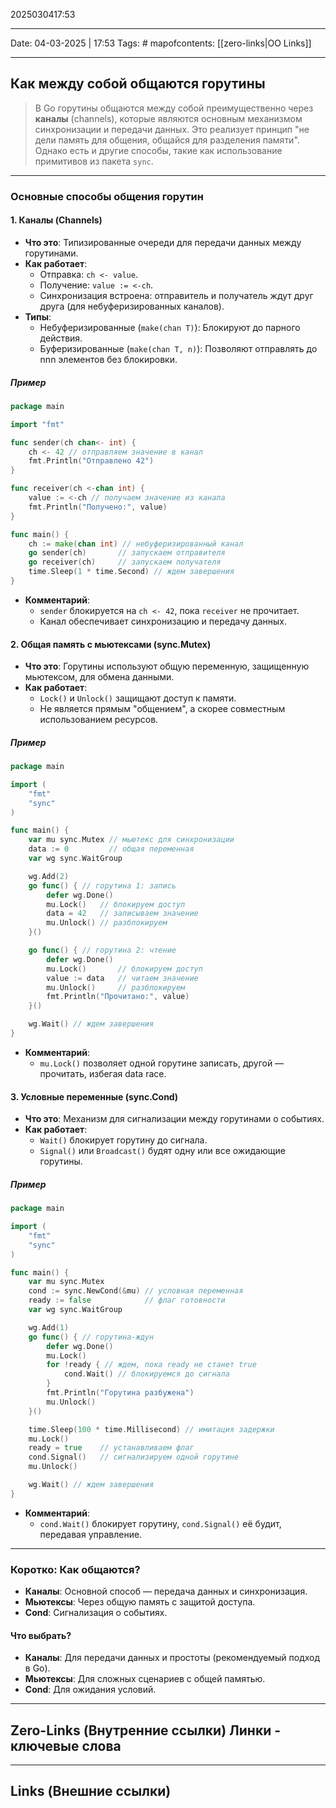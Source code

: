 2025030417:53
___
Date: 04-03-2025 | 17:53
Tags: #
mapofcontents: [[zero-links|OO Links]]
___
## Как между собой общаются горутины

> В Go горутины общаются между собой преимущественно через **каналы** (channels), которые являются основным механизмом синхронизации и передачи данных. Это реализует принцип "не дели память для общения, общайся для разделения памяти". Однако есть и другие способы, такие как использование примитивов из пакета `sync`.

---
### Основные способы общения горутин

#### 1. **Каналы (Channels)**

- **Что это**: Типизированные очереди для передачи данных между горутинами.
- **Как работает**:
    - Отправка: `ch <- value`.
    - Получение: `value := <-ch`.
    - Синхронизация встроена: отправитель и получатель ждут друг друга (для небуферизированных каналов).
- **Типы**:
    - Небуферизированные (`make(chan T)`): Блокируют до парного действия.
    - Буферизированные (`make(chan T, n)`): Позволяют отправлять до nnn элементов без блокировки.
##### Пример
```go
package main

import "fmt"

func sender(ch chan<- int) {
    ch <- 42 // отправляем значение в канал
    fmt.Println("Отправлено 42")
}

func receiver(ch <-chan int) {
    value := <-ch // получаем значение из канала
    fmt.Println("Получено:", value)
}

func main() {
    ch := make(chan int) // небуферизированный канал
    go sender(ch)       // запускаем отправителя
    go receiver(ch)     // запускаем получателя
    time.Sleep(1 * time.Second) // ждем завершения
}
```

- **Комментарий**:
    - `sender` блокируется на `ch <- 42`, пока `receiver` не прочитает.
    - Канал обеспечивает синхронизацию и передачу данных.
#### 2. **Общая память с мьютексами (sync.Mutex)**

- **Что это**: Горутины используют общую переменную, защищенную мьютексом, для обмена данными.
- **Как работает**:
    - `Lock()` и `Unlock()` защищают доступ к памяти.
    - Не является прямым "общением", а скорее совместным использованием ресурсов.
##### Пример
```go
package main

import (
    "fmt"
    "sync"
)

func main() {
    var mu sync.Mutex // мьютекс для синхронизации
    data := 0         // общая переменная
    var wg sync.WaitGroup

    wg.Add(2)
    go func() { // горутина 1: запись
        defer wg.Done()
        mu.Lock()   // блокируем доступ
        data = 42   // записываем значение
        mu.Unlock() // разблокируем
    }()

    go func() { // горутина 2: чтение
        defer wg.Done()
        mu.Lock()       // блокируем доступ
        value := data   // читаем значение
        mu.Unlock()     // разблокируем
        fmt.Println("Прочитано:", value)
    }()

    wg.Wait() // ждем завершения
}
```

- **Комментарий**:
    - `mu.Lock()` позволяет одной горутине записать, другой — прочитать, избегая data race.
#### 3. **Условные переменные (sync.Cond)**

- **Что это**: Механизм для сигнализации между горутинами о событиях.
- **Как работает**:
    - `Wait()` блокирует горутину до сигнала.
    - `Signal()` или `Broadcast()` будят одну или все ожидающие горутины.
##### Пример
```go
package main

import (
    "fmt"
    "sync"
)

func main() {
    var mu sync.Mutex
    cond := sync.NewCond(&mu) // условная переменная
    ready := false            // флаг готовности
    var wg sync.WaitGroup

    wg.Add(1)
    go func() { // горутина-ждун
        defer wg.Done()
        mu.Lock()
        for !ready { // ждем, пока ready не станет true
            cond.Wait() // блокируемся до сигнала
        }
        fmt.Println("Горутина разбужена")
        mu.Unlock()
    }()

    time.Sleep(100 * time.Millisecond) // имитация задержки
    mu.Lock()
    ready = true    // устанавливаем флаг
    cond.Signal()   // сигнализируем одной горутине
    mu.Unlock()

    wg.Wait() // ждем завершения
}
```

- **Комментарий**:
    - `cond.Wait()` блокирует горутину, `cond.Signal()` её будит, передавая управление.

---
### Коротко: Как общаются?

- **Каналы**: Основной способ — передача данных и синхронизация.
- **Мьютексы**: Через общую память с защитой доступа.
- **Cond**: Сигнализация о событиях.
#### Что выбрать?

- **Каналы**: Для передачи данных и простоты (рекомендуемый подход в Go).
- **Мьютексы**: Для сложных сценариев с общей памятью.
- **Cond**: Для ожидания условий.

-----
**Zero-Links**  (Внутренние ссылки) Линки - ключевые слова
-

------
**Links** (Внешние ссылки)
-
